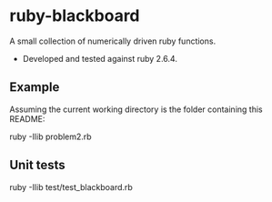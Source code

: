 # ruby-blackboard
A small collection of numerically driven ruby functions. 
* Developed and tested against ruby 2.6.4.

## Example

Assuming the current working directory is the folder containing this README:

  ruby -Ilib problem2.rb
  
 ## Unit tests
 
   ruby -Ilib test/test_blackboard.rb